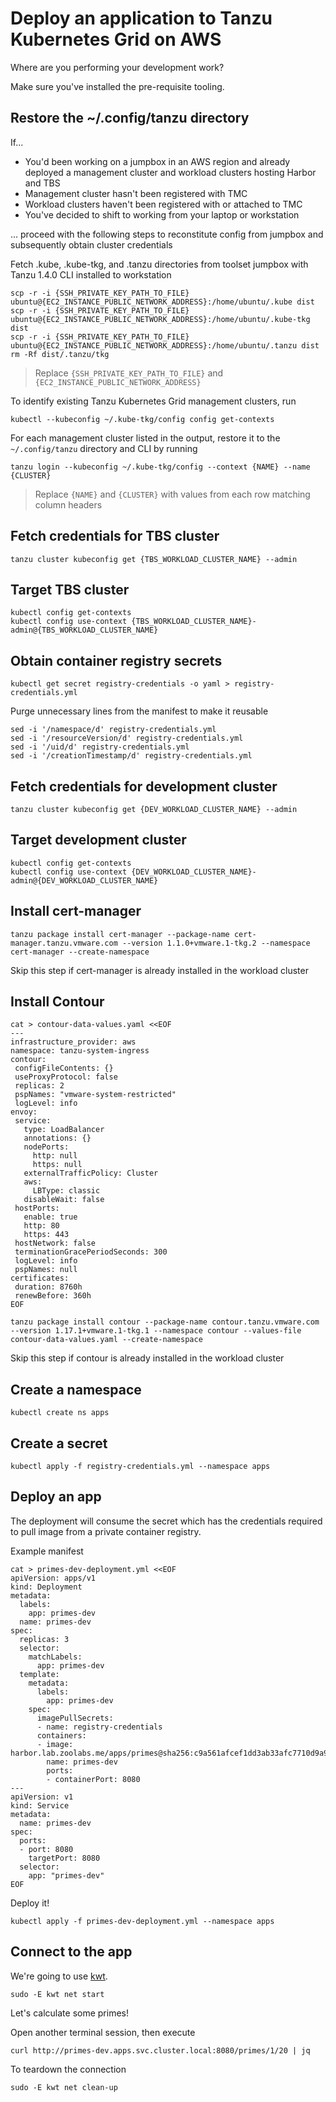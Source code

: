 # Deploy an application to Tanzu Kubernetes Grid on AWS

Where are you performing your development work?

Make sure you've installed the pre-requisite tooling.


## Restore the ~/.config/tanzu directory

If...

* You'd been working on a jumpbox in an AWS region and already deployed a management cluster and workload clusters hosting Harbor and TBS
* Management cluster hasn't been registered with TMC
* Workload clusters haven't been registered with or attached to TMC
* You've decided to shift to working from your laptop or workstation

... proceed with the following steps to reconstitute config from jumpbox and subsequently obtain cluster credentials

Fetch .kube, .kube-tkg, and .tanzu directories from toolset jumpbox with Tanzu 1.4.0 CLI installed to workstation

```
scp -r -i {SSH_PRIVATE_KEY_PATH_TO_FILE} ubuntu@{EC2_INSTANCE_PUBLIC_NETWORK_ADDRESS}:/home/ubuntu/.kube dist
scp -r -i {SSH_PRIVATE_KEY_PATH_TO_FILE} ubuntu@{EC2_INSTANCE_PUBLIC_NETWORK_ADDRESS}:/home/ubuntu/.kube-tkg dist
scp -r -i {SSH_PRIVATE_KEY_PATH_TO_FILE} ubuntu@{EC2_INSTANCE_PUBLIC_NETWORK_ADDRESS}:/home/ubuntu/.tanzu dist
rm -Rf dist/.tanzu/tkg
```
> Replace `{SSH_PRIVATE_KEY_PATH_TO_FILE}` and `{EC2_INSTANCE_PUBLIC_NETWORK_ADDRESS}`

To identify existing Tanzu Kubernetes Grid management clusters, run

```
kubectl --kubeconfig ~/.kube-tkg/config config get-contexts
```

For each management cluster listed in the output, restore it to the `~/.config/tanzu` directory and CLI by running

```
tanzu login --kubeconfig ~/.kube-tkg/config --context {NAME} --name {CLUSTER}
```
> Replace `{NAME}` and `{CLUSTER}` with values from each row matching column headers

## Fetch credentials for TBS cluster

```
tanzu cluster kubeconfig get {TBS_WORKLOAD_CLUSTER_NAME} --admin
```

## Target TBS cluster

```
kubectl config get-contexts
kubectl config use-context {TBS_WORKLOAD_CLUSTER_NAME}-admin@{TBS_WORKLOAD_CLUSTER_NAME}
```

## Obtain container registry secrets


```
kubectl get secret registry-credentials -o yaml > registry-credentials.yml
```

Purge unnecessary lines from the manifest to make it reusable

```
sed -i '/namespace/d' registry-credentials.yml
sed -i '/resourceVersion/d' registry-credentials.yml
sed -i '/uid/d' registry-credentials.yml
sed -i '/creationTimestamp/d' registry-credentials.yml
```

## Fetch credentials for development cluster

```
tanzu cluster kubeconfig get {DEV_WORKLOAD_CLUSTER_NAME} --admin
```

## Target development cluster

```
kubectl config get-contexts
kubectl config use-context {DEV_WORKLOAD_CLUSTER_NAME}-admin@{DEV_WORKLOAD_CLUSTER_NAME}
```

## Install cert-manager

```
tanzu package install cert-manager --package-name cert-manager.tanzu.vmware.com --version 1.1.0+vmware.1-tkg.2 --namespace cert-manager --create-namespace
```

Skip this step if cert-manager is already installed in the workload cluster

## Install Contour

```
cat > contour-data-values.yaml <<EOF
---
infrastructure_provider: aws
namespace: tanzu-system-ingress
contour:
 configFileContents: {}
 useProxyProtocol: false
 replicas: 2
 pspNames: "vmware-system-restricted"
 logLevel: info
envoy:
 service:
   type: LoadBalancer
   annotations: {}
   nodePorts:
     http: null
     https: null
   externalTrafficPolicy: Cluster
   aws:
     LBType: classic
   disableWait: false
 hostPorts:
   enable: true
   http: 80
   https: 443
 hostNetwork: false
 terminationGracePeriodSeconds: 300
 logLevel: info
 pspNames: null
certificates:
 duration: 8760h
 renewBefore: 360h
EOF

tanzu package install contour --package-name contour.tanzu.vmware.com --version 1.17.1+vmware.1-tkg.1 --namespace contour --values-file contour-data-values.yaml --create-namespace
```

Skip this step if contour is already installed in the workload cluster


## Create a namespace

```
kubectl create ns apps
```

## Create a secret

```
kubectl apply -f registry-credentials.yml --namespace apps
```

## Deploy an app

The deployment will consume the secret which has the credentials required to pull image from a private container registry.

Example manifest

```
cat > primes-dev-deployment.yml <<EOF
apiVersion: apps/v1
kind: Deployment
metadata:
  labels:
    app: primes-dev
  name: primes-dev
spec:
  replicas: 3
  selector:
    matchLabels:
      app: primes-dev
  template:
    metadata:
      labels:
        app: primes-dev
    spec:
      imagePullSecrets:
      - name: registry-credentials
      containers:
      - image: harbor.lab.zoolabs.me/apps/primes@sha256:c9a561afcef1dd3ab33afc7710d9a9b028f9363034241b1f93131e5d2fdf1c66
        name: primes-dev
        ports:
        - containerPort: 8080
---
apiVersion: v1
kind: Service
metadata:
  name: primes-dev
spec:
  ports:
  - port: 8080
    targetPort: 8080
  selector:
    app: "primes-dev"
EOF
```

Deploy it!

```
kubectl apply -f primes-dev-deployment.yml --namespace apps
```

## Connect to the app

We're going to use [kwt](https://github.com/vmware-tanzu/carvel-kwt).

```
sudo -E kwt net start
```

Let's calculate some primes!

Open another terminal session, then execute

```
curl http://primes-dev.apps.svc.cluster.local:8080/primes/1/20 | jq
```

To teardown the connection

```
sudo -E kwt net clean-up
```
